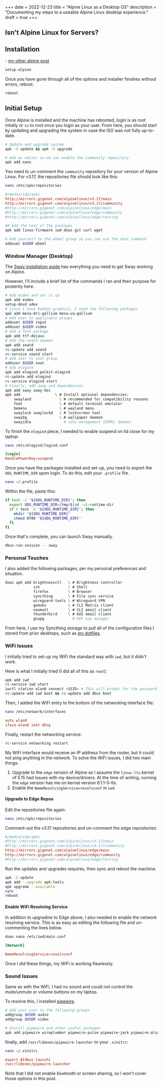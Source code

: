 +++
date = 2022-12-23
title = "Alpine Linux as a Desktop OS"
description = "Documenting my steps to a useable Alpine Linux desktop experience."
draft = true
+++

## Isn't Alpine Linux for Servers?

<TODO>

## Installation

<TODO> - [my other alpine post](/blog/alpine-linux/)

```sh
setup-alpine
```

Once you have gone through all of the options and installer finishes without 
errors, reboot.

```sh
reboot
```

## Initial Setup

Once Alpine is installed and the machine has rebooted, login is as root 
intially or `su` to root once you login as your user. From here, you should 
start by updating and upgrading the system in case the ISO was not fully 
up-to-date.

```sh
# Update and upgrade system
apk -U update && apk -U upgrade

# Add an editor so we can enable the community repository
apk add nano
```

You need to un-comment the `community` repository for your version of Alpine 
Linux. For v3.17, the repositories file should look like this:

```sh
nano /etc/apk/repositories
```

```conf
#/media/sda/apks
http://mirrors.gigenet.com/alpinelinux/v3.17/main
http://mirrors.gigenet.com/alpinelinux/v3.17/community
#http://mirrors.gigenet.com/alpinelinux/edge/main
#http://mirrors.gigenet.com/alpinelinux/edge/community
#http://mirrors.gigenet.com/alpinelinux/edge/testing
```

```sh
## Add the rest of the packages
apk add linux-firmware iwd doas git curl wget

# Add yourself to the wheel group so you can use the doas command
adduser $USER wheel
```

### Window Manager (Desktop)

The [Sway installation guide](https://wiki.alpinelinux.org/wiki/Sway) has 
everything you need to get Sway working on Alpine.

However, I'll include a brief list of the commands I ran and their purpose for 
posterity here.

```sh
# Add eudev and set it up
apk add eudev
setup-devd udev
# Since I have Radeon graphics, I need the following packages
apk add mesa-dri-gallium mesa-va-gallium
# Add user to applicable groups
adduser $USER input
adduser $USER video
# Add a font package
apk add ttf-dejavu
# Add the seatd daemon
apk add seatd
rc-update add seatd
rc-service seatd start
# Add user to seat group
adduser $USER seat
# Add elogind
apk add elogind polkit-elogind
rc-update add elogind
rc-service elogind start
# Finally, add sway and dependencies
apk add sway sway-doc
apk add                \ # Install optional dependencies:
    xwayland             \ # recommended for compatibility reasons
    foot                 \ # default terminal emulator
    bemenu               \ # wayland menu
    swaylock swaylockd   \ # lockscreen tool
    swaybg               \ # wallpaper daemon
    swayidle               # idle management (DPMS) daemon
```

To finish the `elogind` piece, I needed to enable suspend on lid close for my 
laptop:

```sh
nano /etc/elogind/logind.conf
```

```conf
[Login]
HandlePowerKey=suspend 
```

Once you have the packages installed and set-up, you need to export the 
`XDG_RUNTIME_DIR` upon login. To do this, edit your `.profile` file.

```sh
nano ~/.profile
```

Within the file, paste this:

```sh
if test -z "${XDG_RUNTIME_DIR}"; then
  export XDG_RUNTIME_DIR=/tmp/$(id -u)-runtime-dir
  if ! test -d "${XDG_RUNTIME_DIR}"; then
    mkdir "${XDG_RUNTIME_DIR}"
    chmod 0700 "${XDG_RUNTIME_DIR}"
  fi
fi
```

Once that's complete, you can launch Sway manually.

```sh
dbus-run-session -- sway
```

### Personal Touches

I also added the following packages, per my personal preferences and situation.

```sh
doas apk add brightnessctl   \ # Brightness controller
             zsh             \ # Shell
             firefox         \ # Browser
             syncthing       \ # File sync service
             wireguard-tools \ # Wireguard VPN
             gomuks          \ # CLI Matrix client
             neomutt         \ # CLI email client
             thunderbird     \ # GUI email client
             gnupg             # GPG key manager
```

From here, I use my Syncthing storage to pull all of the configuration files I 
stored from prior desktops, such as [my 
dotfiles](https://git.cleberg.net/cgit.cgi/dotfiles.git/tree/).

### WiFi Issues

I initially tried to set-up my WiFi the standard way with `iwd`, but it didn't 
work.

Here is what I initially tried (I did all of this as `root`):

```sh
apk add iwd
rc-service iwd start
iwctl station wlan0 connect <SSID> # This will prompt for the password
rc-update add iwd boot && rc-update add dbus boot
```

Then, I added the WiFi entry to the bottom of the networking interface file:

```sh
nano /etc/network/interfaces
```

```conf
auto wlan0
iface wlan0 inet dhcp
```

Finally, restart the networking service:

```sh
rc-service networking restart
```

My WiFi interface would receive an IP address from the router, but it could 
not ping anything in the network. To solve the WiFi issues, I did two main 
things:

1. Upgrade to the `edge` version of Alpine as I assume the `linux-lts` kernel of 
5.15 had issues with my device/drivers. At the time of writing, running the 
`edge` version has me on kernal version 6.1.1-0-lts.
2. Enable the `NameResolvingService=resolvconf` in `iwd`.

#### Upgrade to Edge Repos

Edit the repositories file again:

```sh
nano /etc/apk/repositories
```

Comment-out the v3.17 repositories and un-comment the edge repositories:

```conf
#/media/sda/apks
#http://mirrors.gigenet.com/alpinelinux/v3.17/main
#http://mirrors.gigenet.com/alpinelinux/v3.17/community
http://mirrors.gigenet.com/alpinelinux/edge/main
http://mirrors.gigenet.com/alpinelinux/edge/community
#http://mirrors.gigenet.com/alpinelinux/edge/testing
```

Run the updates and upgrades requires, then sync and reboot the machine.

```sh
apk -U update
apk add --upgrade apk-tools
apk upgrade --available
sync
reboot
```

#### Enable WiFi Resolving Service

In addition to upgradine to Edge above, I also needed to enable the network 
resolving service. This is as easy as editing the following file and 
un-commenting the lines below.

```sh
doas nano /etc/iwd/main.conf
```

```conf
[Network]

NameResolvingService=resolvconf
```

Once I did these things, my WiFi is working flawlessly.

### Sound Issues

Same as with the WiFi, I had no sound and could not control the mute/unmute or 
volume buttons on my laptop.

To resolve this, I installed 
[pipewire](https://wiki.alpinelinux.org/wiki/PipeWire).

```sh
# Add your user to the following groups
addgroup $USER audio
addgroup $USER video

# Install pipewire and other useful packages
apk add pipewire wireplumber pipewire-pulse pipewire-jack pipewire-alsa
```

finally, add `/usr/libexec/pipewire-launcher` to your `.xinitrc`:

```sh
nano ~/.xinitrc
```

```conf
export $(dbus-launch)
/usr/libexec/pipewire-launcher
```

Note that I did not enable bluetooth or screen sharing, so I won't cover those 
options in this post.
